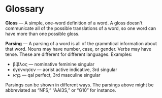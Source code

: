# Glossary

**Gloss** — A simple, one-word definition of a word. A gloss doesn't communicate all of the possible translations of a word, so one word can have more than one possible gloss.

**Parsing** — A parsing of a word is all of the grammtical information about that word. Nouns may have number, case, or gender. Verbs may have tense. These are different for different languages. Examples:
* βίβλος — nominative feminine singular
* ἐγέννησεν — aorist active indicative, 3rd singular
* בָּרָא — qal perfect, 3rd masculine singular

Parsings can be shown in different ways. The parsings above might be abbreviated as “NFS,” “AAI3S,” or “G10” for instance.